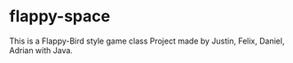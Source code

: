# flappy-space
This is a Flappy-Bird style game class Project made by Justin, Felix, Daniel, Adrian with Java.
